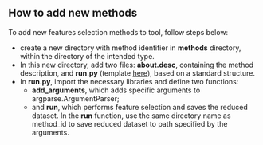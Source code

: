 ## How to add new methods

To add new features selection methods to tool, follow steps below:

 - create a new directory with method identifier in **methods** directory, within the directory of the intended type.
  - In this new directory, add two files: **about.desc**, containing the method description, and **run.py** (template [here](template_method.py)), based on a standard structure.
   - In **run.py**, import the necessary libraries and define two functions:
	   - **add_arguments**, which adds specific arguments to argparse.ArgumentParser;
	   -  and **run**, which performs feature selection and saves the reduced dataset. In the **run** function, use the same directory name as method_id to save reduced dataset to path specified by the arguments.
